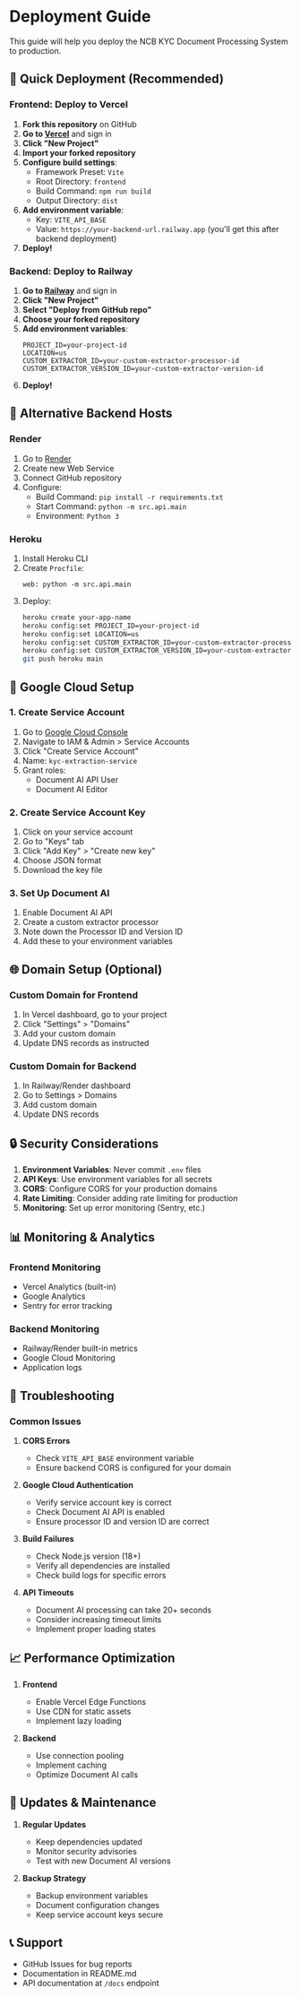 # Deployment Guide

This guide will help you deploy the NCB KYC Document Processing System to production.

## 🚀 **Quick Deployment (Recommended)**

### Frontend: Deploy to Vercel
1. **Fork this repository** on GitHub
2. **Go to [Vercel](https://vercel.com)** and sign in
3. **Click "New Project"**
4. **Import your forked repository**
5. **Configure build settings**:
   - Framework Preset: `Vite`
   - Root Directory: `frontend`
   - Build Command: `npm run build`
   - Output Directory: `dist`
6. **Add environment variable**:
   - Key: `VITE_API_BASE`
   - Value: `https://your-backend-url.railway.app` (you'll get this after backend deployment)
7. **Deploy!**

### Backend: Deploy to Railway
1. **Go to [Railway](https://railway.app)** and sign in
2. **Click "New Project"**
3. **Select "Deploy from GitHub repo"**
4. **Choose your forked repository**
5. **Add environment variables**:
   ```
   PROJECT_ID=your-project-id
   LOCATION=us
   CUSTOM_EXTRACTOR_ID=your-custom-extractor-processor-id
   CUSTOM_EXTRACTOR_VERSION_ID=your-custom-extractor-version-id
   ```
6. **Deploy!**

## 🔧 **Alternative Backend Hosts**

### Render
1. Go to [Render](https://render.com)
2. Create new Web Service
3. Connect GitHub repository
4. Configure:
   - Build Command: `pip install -r requirements.txt`
   - Start Command: `python -m src.api.main`
   - Environment: `Python 3`

### Heroku
1. Install Heroku CLI
2. Create `Procfile`:
   ```
   web: python -m src.api.main
   ```
3. Deploy:
   ```bash
   heroku create your-app-name
   heroku config:set PROJECT_ID=your-project-id
   heroku config:set LOCATION=us
   heroku config:set CUSTOM_EXTRACTOR_ID=your-custom-extractor-processor-id
   heroku config:set CUSTOM_EXTRACTOR_VERSION_ID=your-custom-extractor-version-id
   git push heroku main
   ```

## 🔑 **Google Cloud Setup**

### 1. Create Service Account
1. Go to [Google Cloud Console](https://console.cloud.google.com)
2. Navigate to IAM & Admin > Service Accounts
3. Click "Create Service Account"
4. Name: `kyc-extraction-service`
5. Grant roles:
   - Document AI API User
   - Document AI Editor

### 2. Create Service Account Key
1. Click on your service account
2. Go to "Keys" tab
3. Click "Add Key" > "Create new key"
4. Choose JSON format
5. Download the key file

### 3. Set Up Document AI
1. Enable Document AI API
2. Create a custom extractor processor
3. Note down the Processor ID and Version ID
4. Add these to your environment variables

## 🌐 **Domain Setup (Optional)**

### Custom Domain for Frontend
1. In Vercel dashboard, go to your project
2. Click "Settings" > "Domains"
3. Add your custom domain
4. Update DNS records as instructed

### Custom Domain for Backend
1. In Railway/Render dashboard
2. Go to Settings > Domains
3. Add custom domain
4. Update DNS records

## 🔒 **Security Considerations**

1. **Environment Variables**: Never commit `.env` files
2. **API Keys**: Use environment variables for all secrets
3. **CORS**: Configure CORS for your production domains
4. **Rate Limiting**: Consider adding rate limiting for production
5. **Monitoring**: Set up error monitoring (Sentry, etc.)

## 📊 **Monitoring & Analytics**

### Frontend Monitoring
- Vercel Analytics (built-in)
- Google Analytics
- Sentry for error tracking

### Backend Monitoring
- Railway/Render built-in metrics
- Google Cloud Monitoring
- Application logs

## 🚨 **Troubleshooting**

### Common Issues

1. **CORS Errors**
   - Check `VITE_API_BASE` environment variable
   - Ensure backend CORS is configured for your domain

2. **Google Cloud Authentication**
   - Verify service account key is correct
   - Check Document AI API is enabled
   - Ensure processor ID and version ID are correct

3. **Build Failures**
   - Check Node.js version (18+)
   - Verify all dependencies are installed
   - Check build logs for specific errors

4. **API Timeouts**
   - Document AI processing can take 20+ seconds
   - Consider increasing timeout limits
   - Implement proper loading states

## 📈 **Performance Optimization**

1. **Frontend**
   - Enable Vercel Edge Functions
   - Use CDN for static assets
   - Implement lazy loading

2. **Backend**
   - Use connection pooling
   - Implement caching
   - Optimize Document AI calls

## 🔄 **Updates & Maintenance**

1. **Regular Updates**
   - Keep dependencies updated
   - Monitor security advisories
   - Test with new Document AI versions

2. **Backup Strategy**
   - Backup environment variables
   - Document configuration changes
   - Keep service account keys secure

## 📞 **Support**

- GitHub Issues for bug reports
- Documentation in README.md
- API documentation at `/docs` endpoint
